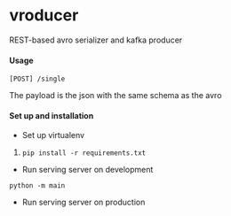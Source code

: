 # vroducer

REST-based avro serializer and kafka producer

#### Usage
```
[POST] /single 
```
The payload is the json with the same schema as the avro

#### Set up and installation
- Set up virtualenv
1. `pip install -r requirements.txt`

- Run serving server on development
```
python -m main
```

- Run serving server on production